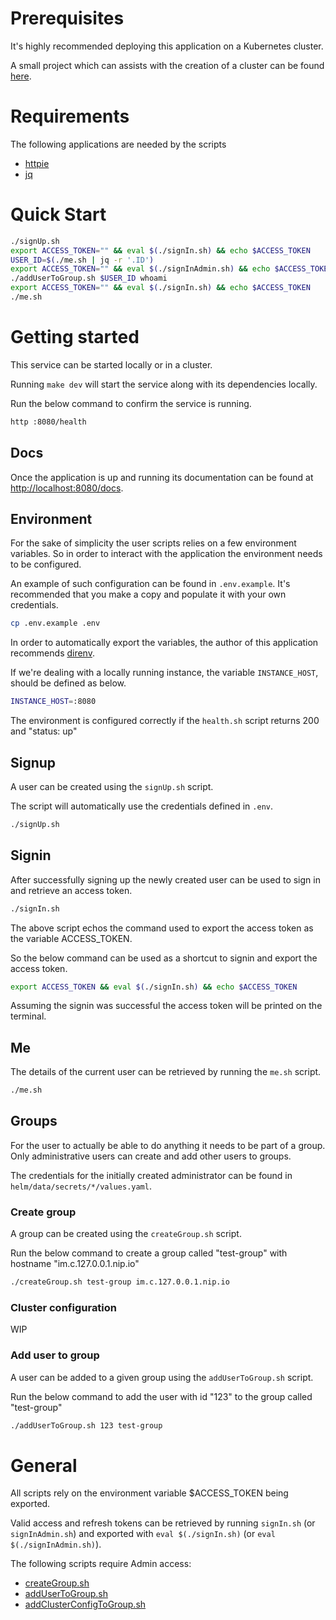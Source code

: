 # Prerequisites

It's highly recommended deploying this application on a Kubernetes cluster.

A small project which can assists with the creation of a cluster can be found [here](https://github.com/dhis2-sre/im-cluster).

# Requirements

The following applications are needed by the scripts

* [httpie](https://github.com/httpie/httpie)
* [jq](https://github.com/stedolan/jq)

# Quick Start

```sh
./signUp.sh
export ACCESS_TOKEN="" && eval $(./signIn.sh) && echo $ACCESS_TOKEN
USER_ID=$(./me.sh | jq -r '.ID')
export ACCESS_TOKEN="" && eval $(./signInAdmin.sh) && echo $ACCESS_TOKEN
./addUserToGroup.sh $USER_ID whoami
export ACCESS_TOKEN="" && eval $(./signIn.sh) && echo $ACCESS_TOKEN
./me.sh
```

# Getting started

This service can be started locally or in a cluster.

Running `make dev` will start the service along with its dependencies locally.

Run the below command to confirm the service is running.

```sh
http :8080/health
```

## Docs

Once the application is up and running its documentation can be found
at [http://localhost:8080/docs](http://localhost:8080/docs).

## Environment

For the sake of simplicity the user scripts relies on a few environment variables. So in order to interact with the
application the environment needs to be configured.

An example of such configuration can be found in `.env.example`. It's recommended that you make a copy and populate it
with your own credentials.

```sh
cp .env.example .env
```

In order to automatically export the variables, the author of this application recommends [direnv](https://direnv.net/).

If we're dealing with a locally running instance, the variable `INSTANCE_HOST`, should be defined as below.

```sh
INSTANCE_HOST=:8080
```

The environment is configured correctly if the `health.sh` script returns 200 and "status: up"

## Signup

A user can be created using the `signUp.sh` script.

The script will automatically use the credentials defined in `.env`.

```sh
./signUp.sh
```

## Signin

After successfully signing up the newly created user can be used to sign in and retrieve an access token.

```sh
./signIn.sh
```

The above script echos the command used to export the access token as the variable ACCESS_TOKEN.

So the below command can be used as a shortcut to signin and export the access token.

```sh
export ACCESS_TOKEN && eval $(./signIn.sh) && echo $ACCESS_TOKEN
```

Assuming the signin was successful the access token will be printed on the terminal.

## Me

The details of the current user can be retrieved by running the `me.sh` script.

```sh
./me.sh
```

## Groups

For the user to actually be able to do anything it needs to be part of a group. Only administrative users can create and
add other users to groups.

The credentials for the initially created administrator can be found in `helm/data/secrets/*/values.yaml`.

### Create group

A group can be created using the `createGroup.sh` script.

Run the below command to create a group called "test-group" with hostname "im.c.127.0.0.1.nip.io"

```sh
./createGroup.sh test-group im.c.127.0.0.1.nip.io
```

### Cluster configuration

WIP

### Add user to group

A user can be added to a given group using the `addUserToGroup.sh` script.

Run the below command to add the user with id "123" to the group called "test-group"

```sh
./addUserToGroup.sh 123 test-group
```

# General

All scripts rely on the environment variable $ACCESS_TOKEN being exported.

Valid access and refresh tokens can be retrieved by running `signIn.sh` (or `signInAdmin.sh`) and exported
with `eval $(./signIn.sh)` (or `eval $(./signInAdmin.sh)`).

The following scripts require Admin access:

* [createGroup.sh](createGroup.sh)
* [addUserToGroup.sh](addUserToGroup.sh)
* [addClusterConfigToGroup.sh](addClusterConfigToGroup.sh)
